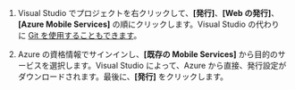 
1. Visual Studio でプロジェクトを右クリックして、**[発行]**、**[Web の発行]**、**[Azure Mobile Services]** の順にクリックします。Visual Studio の代わりに [Git を使用することもできます](../articles/mobile-services/mobile-services-dotnet-backend-store-code-source-control.md)。

2. Azure の資格情報でサインインし、**[既存の Mobile Services]** から目的のサービスを選択します。Visual Studio によって、Azure から直接、発行設定がダウンロードされます。最後に、**[発行]** をクリックします。

<!---HONumber=62-->